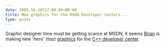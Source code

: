 ```yaml
---
date: 2005-10-28T17:08:00+00:00
title: New graphics for the MSDN Developer Centers...
type: posts
---
```

Graphic designer time must be getting scarce at MSDN, it seems [Brian](https://www.bufferoverrun.net) is making new 'hero' (top) [graphics](https://storage.msn.com/x1pe-OIVaPPPCsUGhN4jyr3N0HGRd_eck-rn0vqtWYg2txXbuxEvRMtIhvIvDvhfH_JGShZqhjIMdic3qMfI2BkCLGuUSbHxiEynfbllt8HYuWacTsxSwf2b2jfD4GqJhuL) for the [C++ developer center](https://msdn.microsoft.com/visualc).
